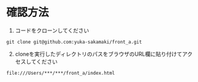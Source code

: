 # 確認方法
1. コードをクローンしてください
```
git clone git@github.com:yuka-sakamaki/front_a.git
```
2. cloneを実行したディレクトリのパスをブラウザのURL欄に貼り付けてアクセスしてください
```
file:///Users/***/***/front_a/index.html
```
